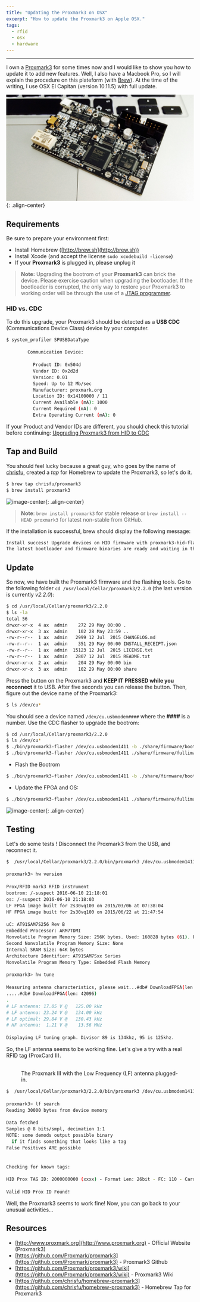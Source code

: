 ```yaml
---
title: "Updating the Proxmark3 on OSX"
excerpt: "How to update the Proxmark3 on Apple OSX."
tags:
  - rfid
  - osx
  - hardware
---
```


---
I own a [Proxmark3](http://www.proxmark.org/) for some times now and I would like to show you how to update it to add new features. Well, I also have a Macbook Pro, so I will explain the procedure on this plateform (with [Brew](http://brew.sh)). At the time of the writing, I use OSX El Capitan (version 10.11.5) with full update.

![image-center](/images/2017-05-28-updating-the-proxmark3-on-osx/proxmark3_01.jpg){: .align-center}

## Requirements

Be sure to prepare your environment first:

* Install Homebrew ([http://brew.sh](http://brew.sh))
* Install Xcode (and accept the license `sudo xcodebuild -license`)
* If your **Proxmark3** is plugged in, please unplug it

> **Note:** Upgrading the bootrom of your **Proxmark3** can brick the device. Please exercise caution when upgrading the bootloader. If the bootloader is corrupted, the only way to restore your Proxmark3 to working order will be through the use of a [JTAG programmer](https://github.com/Proxmark/proxmark3/wiki/Debricking-Proxmark3).

### HID vs. CDC

To do this upgrade, your Proxmark3 should be detected as a **USB CDC** (Communications Device Class) device by your computer.

```bash
$ system_profiler SPUSBDataType

        Communication Device:

          Product ID: 0x504d
          Vendor ID: 0x2d2d
          Version: 0.01
          Speed: Up to 12 Mb/sec
          Manufacturer: proxmark.org
          Location ID: 0x14100000 / 11
          Current Available (mA): 1000
          Current Required (mA): 0
          Extra Operating Current (mA): 0
```

If your Product and Vendor IDs are different, you should check this tutorial before continuing: [Upgrading Proxmark3 from HID to CDC](https://github.com/Proxmark/proxmark3/wiki/OSX#Upgrading_Proxmark3_from_HID_to_CDC)

## Tap and Build

You should feel lucky because a great guy, who goes by the name of [chrisfu](https://github.com/chrisfu), created a *tap* for Homebrew to update the Proxmark3, so let's do it.

```bash
$ brew tap chrisfu/proxmark3
$ brew install proxmark3
```

![image-center](/images/2017-05-28-updating-the-proxmark3-on-osx/homebrew_pm3.gif){: .align-center}

> **Note**: `brew install proxmark3` for stable release or `brew install --HEAD proxmark3` for latest non-stable from GitHub.

If the installation is successful, brew should display the following message:


```bash
Install success! Upgrade devices on HID firmware with proxmark3-hid-flasher, or devices on more modern firmware with proxmark3-flasher.
The latest bootloader and firmware binaries are ready and waiting in the current homebrew Cellar within share/firmware.
```

## Update

So now, we have built the Proxmark3 firmware and the flashing tools. Go to the following folder `cd /usr/local/Cellar/proxmark3/2.2.0` (the last version is currently *v2.2.0*):

```bash
$ cd /usr/local/Cellar/proxmark3/2.2.0
$ ls -la
total 56
drwxr-xr-x  4 ax  admin    272 29 May 00:00 .
drwxr-xr-x  3 ax  admin    102 28 May 23:59 ..
-rw-r--r--  1 ax  admin   2999 12 Jul  2015 CHANGELOG.md
-rw-r--r--  1 ax  admin    351 29 May 00:00 INSTALL_RECEIPT.json
-rw-r--r--  1 ax  admin  15123 12 Jul  2015 LICENSE.txt
-rw-r--r--  1 ax  admin   2807 12 Jul  2015 README.txt
drwxr-xr-x  2 ax  admin    204 29 May 00:00 bin
drwxr-xr-x  3 ax  admin    102 29 May 00:00 share
``` 

Press the button on the Proxmark3 and **KEEP IT PRESSED while you reconnect** it to USB. After five seconds you can release the button. Then, figure out the device name of the Proxmark3:

```bash
$ ls /dev/cu*
```

You should see a device named `/dev/cu.usbmodem####` where the **####** is a number. Use the CDC flasher to upgrade the bootrom:

```bash
$ cd /usr/local/Cellar/proxmark3/2.2.0
$ ls /dev/cu*
$ ./bin/proxmark3-flasher /dev/cu.usbmodem1411 -b ./share/firmware/bootrom.elf
$ ./bin/proxmark3-flasher /dev/cu.usbmodem1411 ./share/firmware/fullimage.elf
```

* Flash the Bootrom

```bash
$ ./bin/proxmark3-flasher /dev/cu.usbmodem1411 -b ./share/firmware/bootrom.elf
```

* Update the FPGA and OS:

```bash
$ ./bin/proxmark3-flasher /dev/cu.usbmodem1411 ./share/firmware/fullimage.elf
```

![image-center](/images/2017-05-28-updating-the-proxmark3-on-osx/update_pm3.gif){: .align-center}

## Testing

Let's do some tests ! Disconnect the Proxmark3 from the USB, and reconnect it.

```bash
$  /usr/local/Cellar/proxmark3/2.2.0/bin/proxmark3 /dev/cu.usbmodem1411

proxmark3> hw version

Prox/RFID mark3 RFID instrument          
bootrom: /-suspect 2016-06-10 21:18:01
os: /-suspect 2016-06-10 21:18:03
LF FPGA image built for 2s30vq100 on 2015/03/06 at 07:38:04
HF FPGA image built for 2s30vq100 on 2015/06/22 at 21:47:54
          
uC: AT91SAM7S256 Rev B          
Embedded Processor: ARM7TDMI          
Nonvolatile Program Memory Size: 256K bytes. Used: 160828 bytes (61). Free: 101316 bytes (39).          
Second Nonvolatile Program Memory Size: None          
Internal SRAM Size: 64K bytes          
Architecture Identifier: AT91SAM7Sxx Series          
Nonvolatile Program Memory Type: Embedded Flash Memory

proxmark3> hw tune

Measuring antenna characteristics, please wait...#db# DownloadFPGA(len: 42096)                 
.....#db# DownloadFPGA(len: 42096)                 
.          
# LF antenna: 17.05 V @   125.00 kHz          
# LF antenna: 23.24 V @   134.00 kHz          
# LF optimal: 29.84 V @   130.43 kHz          
# HF antenna:  1.21 V @    13.56 MHz          
       
Displaying LF tuning graph. Divisor 89 is 134khz, 95 is 125khz.          
```

So, the LF antenna seems to be working fine. Let's give a try with a real RFID tag (ProxCard II).

<figure class="align-center">
  <img src="{{ site.url }}{{ site.baseurl }}/images/2017-05-28-updating-the-proxmark3-on-osx/proxmark3_02.jpg" alt="">
  <figcaption>The Proxmark III with the Low Frequency (LF) antenna plugged-in.</figcaption>
</figure> 

```bash
$  /usr/local/Cellar/proxmark3/2.2.0/bin/proxmark3 /dev/cu.usbmodem1411

proxmark3> lf search
Reading 30000 bytes from device memory
          
Data fetched          
Samples @ 8 bits/smpl, decimation 1:1           
NOTE: some demods output possible binary
  if it finds something that looks like a tag          
False Positives ARE possible
          

Checking for known tags:
          
HID Prox TAG ID: 2000000000 (xxxx) - Format Len: 26bit - FC: 110 - Card: xxxx          

Valid HID Prox ID Found!        
```

Well, the Proxmark3 seems to work fine! Now, you can go back to your unusual activities...


## Resources

* [http://www.proxmark.org](http://www.proxmark.org) - Official Website (Proxmark3)
* [https://github.com/Proxmark/proxmark3](https://github.com/Proxmark/proxmark3) - Proxmark3 Github
* [https://github.com/Proxmark/proxmark3/wiki](https://github.com/Proxmark/proxmark3/wiki) - Proxmark3 Wiki
* [https://github.com/chrisfu/homebrew-proxmark3](https://github.com/chrisfu/homebrew-proxmark3) - Homebrew Tap for Proxmark3